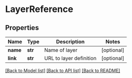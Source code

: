 # LayerReference

## Properties
Name | Type | Description | Notes
------------ | ------------- | ------------- | -------------
**name** | **str** | Name of layer | [optional] 
**link** | **str** | URL to layer definition | [optional] 

[[Back to Model list]](../README.md#documentation-for-models) [[Back to API list]](../README.md#documentation-for-api-endpoints) [[Back to README]](../README.md)


